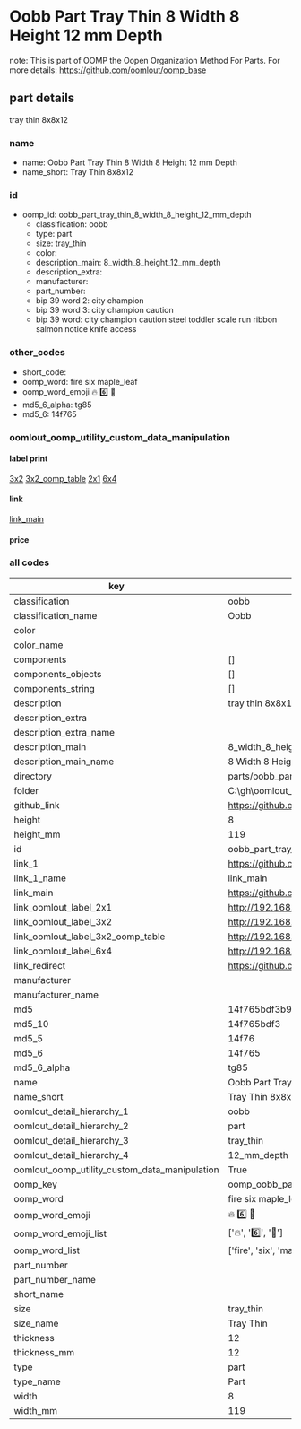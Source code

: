 # Oobb Part Tray Thin 8 Width 8 Height 12 mm Depth  

note: This is part of OOMP the Oopen Organization Method For Parts. For more details: https://github.com/oomlout/oomp_base

##  part details
  



tray thin 8x8x12



### name
* name: Oobb Part Tray Thin 8 Width 8 Height 12 mm Depth
* name_short: Tray Thin 8x8x12 
### id
* oomp_id: oobb_part_tray_thin_8_width_8_height_12_mm_depth
  * classification: oobb
  * type: part
  * size: tray_thin
  * color: 
  * description_main: 8_width_8_height_12_mm_depth
  * description_extra: 
  * manufacturer: 
  * part_number: 
  * bip 39 word 2: city champion
  * bip 39 word 3: city champion caution
  * bip 39 word: city champion caution steel toddler scale run ribbon salmon notice knife access

### other_codes
* short_code: 
* oomp_word: fire six maple_leaf
* oomp_word_emoji :fire: :six: :maple_leaf:
* md5_6_alpha: tg85
* md5_6: 14f765






### oomlout_oomp_utility_custom_data_manipulation
#### label print
[3x2](http://192.168.1.245:1112/?label=oomp%20tg85)
[3x2_oomp_table](http://192.168.1.108:1112/?label=oomp%20tg85)
[2x1](http://192.168.1.242:1112/?label=oomp%20tg85)
[6x4](http://192.168.1.55:1112/?label=oomp%20tg85)    

#### link

[link_main](https://github.com/oomlout/oomlout_oobb_version_4_generated_parts/tree/main/navigation_oomp/oobb/part/tray_thin/8_width_8_height_12_mm_depth/part)                              

#### price







### all codes 
| key | value |  
| --- | --- |  
| classification | oobb |  
| classification_name | Oobb |  
| color |  |  
| color_name |  |  
| components | [] |  
| components_objects | [] |  
| components_string | [] |  
| description | tray thin 8x8x12 |  
| description_extra |  |  
| description_extra_name |  |  
| description_main | 8_width_8_height_12_mm_depth |  
| description_main_name | 8 Width 8 Height 12 mm Depth |  
| directory | parts/oobb_part_tray_thin_8_width_8_height_12_mm_depth |  
| folder | C:\gh\oomlout_oobb_version_4_generated_parts\parts\oobb_part_tray_thin_8_width_8_height_12_mm_depth |  
| github_link | https://github.com/oomlout/oomlout_oomp_part_src/tree/main/parts/oobb_part_tray_thin_8_width_8_height_12_mm_depth |  
| height | 8 |  
| height_mm | 119 |  
| id | oobb_part_tray_thin_8_width_8_height_12_mm_depth |  
| link_1 | https://github.com/oomlout/oomlout_oobb_version_4_generated_parts/tree/main/navigation_oomp/oobb/part/tray_thin/8_width_8_height_12_mm_depth/part |  
| link_1_name | link_main |  
| link_main | https://github.com/oomlout/oomlout_oobb_version_4_generated_parts/tree/main/navigation_oomp/oobb/part/tray_thin/8_width_8_height_12_mm_depth/part |  
| link_oomlout_label_2x1 | http://192.168.1.242:1112/?label=oomp%20tg85 |  
| link_oomlout_label_3x2 | http://192.168.1.245:1112/?label=oomp%20tg85 |  
| link_oomlout_label_3x2_oomp_table | http://192.168.1.108:1112/?label=oomp%20tg85 |  
| link_oomlout_label_6x4 | http://192.168.1.55:1112/?label=oomp%20tg85 |  
| link_redirect | https://github.com/oomlout/oomlout_oobb_version_4_generated_parts/tree/main/parts/oobb_tray_thin_08_08_12 |  
| manufacturer |  |  
| manufacturer_name |  |  
| md5 | 14f765bdf3b917ab0071bd524949814b |  
| md5_10 | 14f765bdf3 |  
| md5_5 | 14f76 |  
| md5_6 | 14f765 |  
| md5_6_alpha | tg85 |  
| name | Oobb Part Tray Thin 8 Width 8 Height 12 mm Depth |  
| name_short | Tray Thin 8x8x12  |  
| oomlout_detail_hierarchy_1 | oobb |  
| oomlout_detail_hierarchy_2 | part |  
| oomlout_detail_hierarchy_3 | tray_thin |  
| oomlout_detail_hierarchy_4 | 12_mm_depth |  
| oomlout_oomp_utility_custom_data_manipulation | True |  
| oomp_key | oomp_oobb_part_tray_thin_8_width_8_height_12_mm_depth |  
| oomp_word | fire six maple_leaf |  
| oomp_word_emoji | :fire: :six: :maple_leaf: |  
| oomp_word_emoji_list | [':fire:', ':six:', ':maple_leaf:'] |  
| oomp_word_list | ['fire', 'six', 'maple_leaf'] |  
| part_number |  |  
| part_number_name |  |  
| short_name |  |  
| size | tray_thin |  
| size_name | Tray Thin |  
| thickness | 12 |  
| thickness_mm | 12 |  
| type | part |  
| type_name | Part |  
| width | 8 |  
| width_mm | 119 |  
